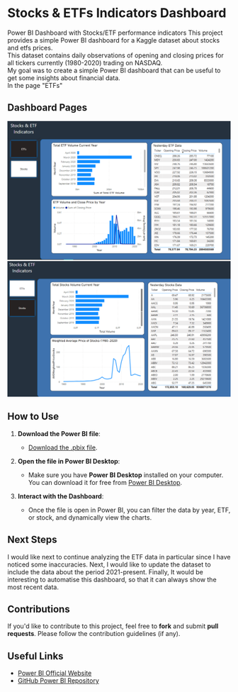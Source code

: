 # Stocks & ETFs Indicators Dashboard
Power BI Dashboard with Stocks/ETF performance indicators 
This project provides a simple Power BI dashboard for a Kaggle dataset about stocks and etfs prices.  
This dataset contains daily observations of opening and closing prices for all tickers currently (1980-2020) trading on NASDAQ.  
My goal was to create a simple Power BI dashboard that can be useful to get some insights about financial data.  
In the page "ETFs"


## Dashboard Pages
![Screenshot of the Dashboard](./etf_page.png)  
![Screenshot of the Dashboard](./stocks_page.png)  

## How to Use

1. **Download the Power BI file**:
   - [Download the .pbix file](https://drive.google.com/file/d/1ilVkD060Kr9gt42vuoBWL7jql9fN4uPi/view?usp=sharing).
   
2. **Open the file in Power BI Desktop**:
   - Make sure you have **Power BI Desktop** installed on your computer. You can download it for free from [Power BI Desktop](https://powerbi.microsoft.com/desktop/).
   
3. **Interact with the Dashboard**:
   - Once the file is open in Power BI, you can filter the data by year, ETF, or stock, and dynamically view the charts.
  
## Next Steps
I would like next to continue analyzing the ETF data in particular since I have noticed some inaccuracies.
Next, I would like to update the dataset to include the data about the period 2021-present.
Finally, It would be interesting to automatise this dashboard, so that it can always show the most recent data.

## Contributions

If you'd like to contribute to this project, feel free to **fork** and submit **pull requests**. Please follow the contribution guidelines (if any).

## Useful Links
- [Power BI Official Website](https://powerbi.microsoft.com/)
- [GitHub Power BI Repository](https://github.com/Microsoft/PowerBI)

